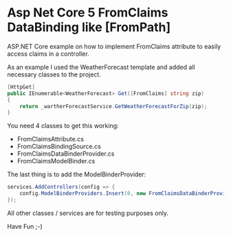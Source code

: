 # Asp Net Core 5 FromClaims DataBinding like [FromPath]
ASP.NET Core example on how to implement FromClaims attribute to easily access claims in a controller.

As an example I used the WeatherForecast template and added all necessary classes to the project.  
```C# 
[HttpGet]
public IEnumerable<WeatherForecast> Get([FromClaims] string zip)
{
    return _wartherForecastService.GetWeatherForecastForZip(zip);
}
```

You need 4 classes to get this working: 
- FromClaimsAttribute.cs
- FromClaimsBindingSource.cs
- FromClaimsDataBinderProvider.cs
- FromClaimsModelBinder.cs

The last thing is to add the ModelBinderProvider:
```c#
services.AddControllers(config => {
    config.ModelBinderProviders.Insert(0, new FromClaimsDataBinderProvider());
});
```

All other classes / services are for testing purposes only.

Have Fun ;-)

